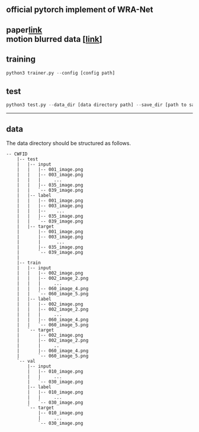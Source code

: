 
official pytorch implement of WRA-Net
---  
paper[link](https://spj.science.org/doi/10.34133/plantphenomics.0031)  
motion blurred data [[link](https://drive.google.com/file/d/1IJPtZz41XLzYp0Lazes5jOMLjJ01EG3B/view?usp=sharing)]  
---

## training

```python
python3 trainer.py --config [config path]
```

## test

```python
python3 test.py --data_dir [data directory path] --save_dir [path to save result]
```

---

## data

The data directory should be structured as follows.

```
-- CWFID
    |-- test
    |   |-- input
    |   |   |-- 001_image.png
    |   |   |-- 003_image.png
    |   |   |     ...
    |   |   |-- 035_image.png
    |   |   `-- 039_image.png 
    |   |-- label
    |   |   |-- 001_image.png
    |   |   |-- 003_image.png
    |   |   |--    ...
    |   |   |-- 035_image.png
    |   |   `-- 039_image.png
    |   |-- target
    |       |-- 001_image.png
    |       |-- 003_image.png
    |       |      ...
    |       |-- 035_image.png
    |       `-- 039_image.png
    |   
    |-- train
    |   |-- input
    |   |   |-- 002_image.png
    |   |   |-- 002_image_2.png
    |   |   |     ...
    |   |   |-- 060_image_4.png
    |   |   `-- 060_image_5.png
    |   |-- label
    |   |   |-- 002_image.png
    |   |   |-- 002_image_2.png
    |   |   |     ... 
    |   |   |-- 060_image_4.png
    |   |   `-- 060_image_5.png
    |   `-- target
    |       |-- 002_image.png
    |       |-- 002_image_2.png
    |       |     ..
    |       |-- 060_image_4.png
    |       `-- 060_image_5.png
    `-- val
        |-- input
        |   |-- 010_image.png
        |   |     ...
        |   `-- 030_image.png
        |-- label
        |   |-- 010_image.png
        |   |     ...
        |   `-- 030_image.png
        `-- target
            |-- 010_image.png
            |     ...
            `-- 030_image.png
```
